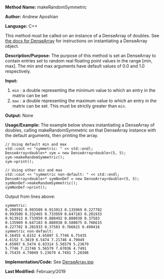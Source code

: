**Method Name:** makeRandomSymmetric

**Author:** Andrew Aposhian

**Language:** C++

This method must be called on an instance of a DenseArray of doubles. See [the docs for DenseArray](./DenseArray.md) for instructions on instantiating a DenseArray object.

**Description/Purpose:** The purpose of this method is set an DenseArray to contain entries set to random real floating point values in the range [min, max]. The min and max arguments have default values of 0.0 and 1.0 respectively.

**Input:**
1. `min` : a double representing the minimum value to which an entry in the matrix can be set
2. `max` : a double representing the maximum value to which an entry in the matrix can be set. This must be strictly greater than `min`.

**Output:** None

**Usage/Example:** The example below shows instantiating a DenseArray of doubles, calling makeRandomSymmetric on that DenseArray instance with the default arguments, then printing the array.
```
// Using default min and max
std::cout << "symmetric: " << std::endl;
DenseArray<double>* sym = new DenseArray<double>(5, 5);
sym->makeRandomSymmetric();
sym->print();

// Using other min and max
std::cout << "symmetric non-default: " << std::endl;
DenseArray<double>* symNonDef = new DenseArray<double>(5, 5);
symNonDef->makeRandomSymmetric();
symNonDef->print();

```

Output from lines above:
```
symmetric: 
0.200392 0.993509 0.913913 0.135969 0.227782 
0.993509 0.332465 0.733959 0.647183 0.201933 
0.913913 0.733959 0.888492 0.888938 0.37583 
0.135969 0.647183 0.888938 0.580875 0.766615 
0.227782 0.201933 0.37583 0.766615 0.490416 
symmetric non-default: 
6.16455 4.6152 4.65097 5.7746 6.75435 
4.6152 5.3819 6.5474 7.21746 4.79049 
4.65097 6.5474 6.83314 5.56579 5.23679 
5.7746 7.21746 5.56579 7.67036 4.7491 
6.75435 4.79049 5.23679 4.7491 7.20306 
```

**Implementation/Code:**
See [DenseArray.ipp](../src/lib/DenseArray.ipp)

**Last Modified:** February/2019
